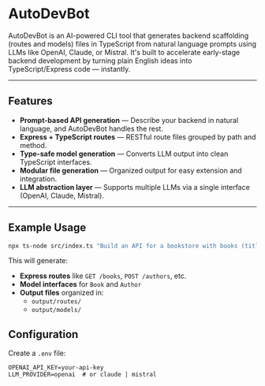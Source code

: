 # AutoDevBot

AutoDevBot is an AI-powered CLI tool that generates backend scaffolding (routes and models) files in TypeScript from natural language prompts using LLMs like OpenAI, Claude, or Mistral. It's built to accelerate early-stage backend development by turning plain English ideas into TypeScript/Express code — instantly.

---

## Features

- **Prompt-based API generation** — Describe your backend in natural language, and AutoDevBot handles the rest.
- **Express + TypeScript routes** — RESTful route files grouped by path and method.
- **Type-safe model generation** — Converts LLM output into clean TypeScript interfaces.
- **Modular file generation** — Organized output for easy extension and integration.
- **LLM abstraction layer** — Supports multiple LLMs via a single interface (OpenAI, Claude, Mistral).

---

##  Example Usage

```bash
npx ts-node src/index.ts "Build an API for a bookstore with books (title, authorId, year) and authors (name, bio)"
```
This will generate:

- **Express routes** like `GET /books`, `POST /authors`, etc.
- **Model interfaces** for `Book` and `Author`
- **Output files** organized in:
  - `output/routes/`
  - `output/models/`

## Configuration

Create a `.env` file:

```env
OPENAI_API_KEY=your-api-key
LLM_PROVIDER=openai  # or claude | mistral
```